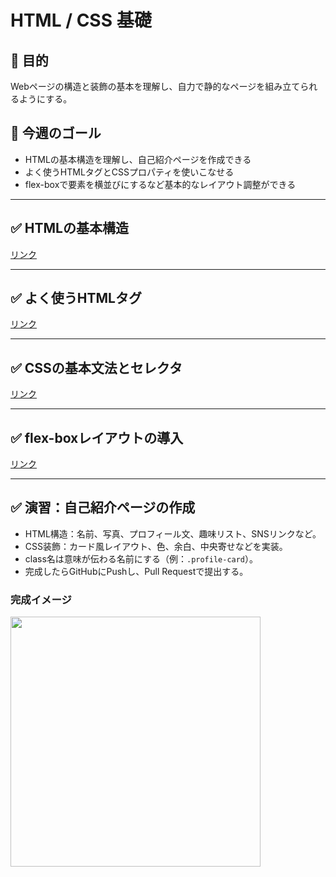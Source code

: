 # HTML / CSS 基礎

## 🎯 目的
Webページの構造と装飾の基本を理解し、自力で静的なページを組み立てられるようにする。

## 🎯 今週のゴール
- HTMLの基本構造を理解し、自己紹介ページを作成できる
- よく使うHTMLタグとCSSプロパティを使いこなせる
- flex-boxで要素を横並びにするなど基本的なレイアウト調整ができる

---
## ✅ HTMLの基本構造
[リンク](HTMLの基本構造.md)

---
## ✅ よく使うHTMLタグ
[リンク](よく使うHTMLタグ.md)

---
## ✅ CSSの基本文法とセレクタ
[リンク](CSSの基本文法とセレクタ.md)

---
## ✅ flex-boxレイアウトの導入
[リンク](Flexboxレイアウトの導入.md)

---
## ✅ 演習：自己紹介ページの作成
- HTML構造：名前、写真、プロフィール文、趣味リスト、SNSリンクなど。
- CSS装飾：カード風レイアウト、色、余白、中央寄せなどを実装。
- class名は意味が伝わる名前にする（例：`.profile-card`）。
- 完成したらGitHubにPushし、Pull Requestで提出する。


### 完成イメージ
<img src="https://github.com/user-attachments/assets/ee68b8e2-f6f1-4f18-8d10-b2e017cefdbc" width="400">

<!-- 課題を提出する際、プルリクエストに以下を貼り付けてください
## 📊 評価チェックリスト

※ 各観点ごとにチェック数を数え、下記ルールで点数化  
（チェック数 0個=0点 / 1個=1点 / 2個=3点 / 3個以上=5点）

---

### 🎯 成果物（アウトプットの完成度）

- [ ] HTML/CSSの構造が正しくマークアップされており、ブラウザで表示できる
- [ ] セマンティックなタグ（`<section>`など）を適切に使用している
- [ ] CSSでの装飾やレイアウトが意図に沿って適用されている
- [ ] Flexboxで要素を横並び・中央寄せなど、実用的なレイアウトができている

---

### 📚 知識理解（仕組みや構文の理解）

- [ ] HTMLの構造（タグの階層・属性など）を口頭で説明できる
- [ ] CSSセレクタやプロパティの仕組みを理解し使い分けている
- [ ] レイアウト指定（`display`, `justify-content` など）の意味を理解している
- [ ] セマンティックHTMLの重要性や使い所を説明できる

---

### 💬 説明力（なぜその実装をしたか）

- [ ] 自分のコード全体の構成や意図を説明できる
- [ ] どのCSSプロパティをなぜ使ったか説明できる
- [ ] タグやクラスの命名に意図があることを説明できる
- [ ] レイアウトに関する工夫を具体的に説明できる

---

### 🔧 自己修正（修正・改善の自走力）

- [ ] レビュー前に構文ミスや崩れを自分で修正している
- [ ] フィードバック内容を理解し、自力で修正できている
- [ ] 実装後に「もっと良くできそう」と思い改善している
- [ ] 他者のコードを見て取り入れた改善がある

---

📝 評価観点ごとのチェック数を数え、以下のように点数に換算してください：

| チェック数 | 点数 |
|------------|------|
| 0個        | 0点  |
| 1個        | 1点  |
| 2個        | 3点  |
| 3〜4個     | 5点  |

-->